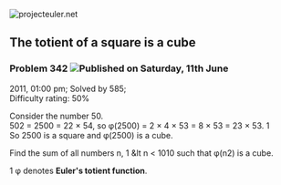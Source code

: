 ![projecteuler.net](images/print_page_logo.png)

## The totient of a square is a cube

### Problem 342 ![](images/icon_info.png)Published on Saturday, 11th June
2011, 01:00 pm; Solved by 585;  
Difficulty rating: 50%

Consider the number 50.  
502 = 2500 = 22 × 54, so φ(2500) = 2 × 4 × 53 = 8 × 53 = 23 × 53. 1  
So 2500 is a square and φ(2500) is a cube.

Find the sum of all numbers n, 1 &amp;lt n &lt; 1010 such that φ(n2) is a
cube.

1 φ denotes **Euler's totient function**.

  
  

